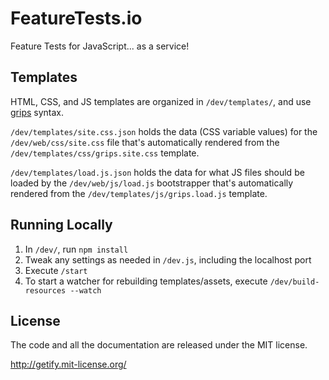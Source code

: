 # FeatureTests.io

Feature Tests for JavaScript... as a service!

## Templates

HTML, CSS, and JS templates are organized in `/dev/templates/`, and use [grips](http://github.com/getify/grips) syntax.

`/dev/templates/site.css.json` holds the data (CSS variable values) for the `/dev/web/css/site.css` file that's automatically rendered from the `/dev/templates/css/grips.site.css` template.

`/dev/templates/load.js.json` holds the data for what JS files should be loaded by the `/dev/web/js/load.js` bootstrapper that's automatically rendered from the `/dev/templates/js/grips.load.js` template.

## Running Locally

1. In `/dev/`, run `npm install`
2. Tweak any settings as needed in `/dev.js`, including the localhost port
3. Execute `/start`
4. To start a watcher for rebuilding templates/assets, execute `/dev/build-resources --watch`

## License

The code and all the documentation are released under the MIT license.

http://getify.mit-license.org/
